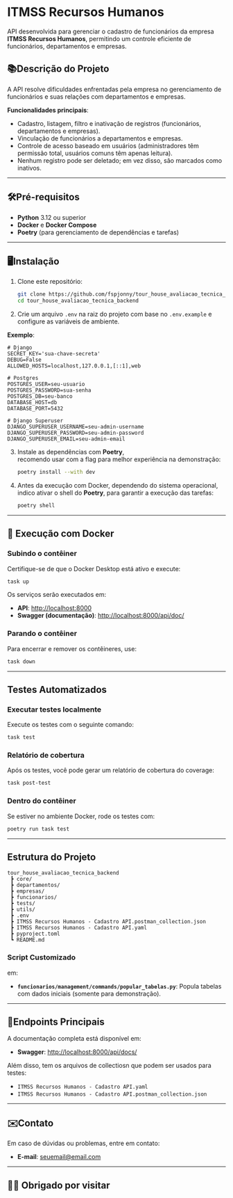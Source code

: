 
# **ITMSS Recursos Humanos**

API desenvolvida para gerenciar o cadastro de funcionários da empresa **ITMSS Recursos Humanos**, permitindo um controle eficiente de funcionários, departamentos e empresas.  

## **📚Descrição do Projeto**  

A API resolve dificuldades enfrentadas pela empresa no gerenciamento de funcionários e suas relações com departamentos e empresas.  

**Funcionalidades principais**:
- Cadastro, listagem, filtro e inativação de registros (funcionários, departamentos e empresas).
- Vinculação de funcionários a departamentos e empresas.
- Controle de acesso baseado em usuários (administradores têm permissão total, usuários comuns têm apenas leitura).
- Nenhum registro pode ser deletado; em vez disso, são marcados como inativos.  

---

## **🛠️Pré-requisitos**  

- **Python** 3.12 ou superior  
- **Docker** e **Docker Compose**  
- **Poetry** (para gerenciamento de dependências e tarefas)  

---

## **🖥️Instalação**  

1. Clone este repositório:  
   ```bash
   git clone https://github.com/fspjonny/tour_house_avaliacao_tecnica_backend.git
   cd tour_house_avaliacao_tecnica_backend
   ```  

2. Crie um arquivo `.env` na raiz do projeto com base no `.env.example` e configure as variáveis de ambiente.  

**Exemplo**:
```env
# Django
SECRET_KEY='sua-chave-secreta'
DEBUG=False
ALLOWED_HOSTS=localhost,127.0.0.1,[::1],web

# Postgres
POSTGRES_USER=seu-usuario
POSTGRES_PASSWORD=sua-senha
POSTGRES_DB=seu-banco
DATABASE_HOST=db
DATABASE_PORT=5432

# Django Superuser
DJANGO_SUPERUSER_USERNAME=seu-admin-username
DJANGO_SUPERUSER_PASSWORD=seu-admin-password
DJANGO_SUPERUSER_EMAIL=seu-admin-email
```

3. Instale as dependências com **Poetry**,  
recomendo usar com a flag para melhor experiência na demonstração:
   ```bash
   poetry install --with dev
   ```
4. Antes da execução com Docker, dependendo do sistema operacional,  
indico ativar o shell do **Poetry**, para garantir a execução das tarefas:
   ```bash
   poetry shell
   ```

---

## **🚀 Execução com Docker**  

### **Subindo o contêiner**
Certifique-se de que o Docker Desktop está ativo e execute:  
```bash
task up
```  

Os serviços serão executados em:  
- **API**: [http://localhost:8000](http://localhost:8000)  
- **Swagger (documentação)**: [http://localhost:8000/api/doc/](http://localhost:8000/api/docs/)  

### **Parando o contêiner**  
Para encerrar e remover os contêineres, use:  
```bash
task down
```

---

## **Testes Automatizados**  

### **Executar testes localmente**
Execute os testes com o seguinte comando:
```bash
task test
```

### **Relatório de cobertura**
Após os testes, você pode gerar um relatório de cobertura do coverage:
```bash
task post-test
```

### **Dentro do contêiner**
Se estiver no ambiente Docker, rode os testes com:
```bash
poetry run task test
```

---

## **Estrutura do Projeto**

```plaintext
tour_house_avaliacao_tecnica_backend
 ┣ core/
 ┣ departamentos/
 ┣ empresas/
 ┣ funcionarios/
 ┣ tests/
 ┣ utils/
 ┣ .env
 ┣ ITMSS Recursos Humanos - Cadastro API.postman_collection.json
 ┣ ITMSS Recursos Humanos - Cadastro API.yaml
 ┣ pyproject.toml
 ┗ README.md
```

### **Script Customizado**
em:
- **`funcionarios/management/commands/popular_tabelas.py`**: Popula tabelas com dados iniciais (somente para demonstração).

---

## **📍Endpoints Principais**

A documentação completa está disponível em:
- **Swagger**: [http://localhost:8000/api/docs/](http://localhost:8000/api/docs/)  

Além disso, tem os arquivos de collectiosn que podem ser usados para testes:
- `ITMSS Recursos Humanos - Cadastro API.yaml`  
- `ITMSS Recursos Humanos - Cadastro API.postman_collection.json`  

---

## **✉️Contato**

Em caso de dúvidas ou problemas, entre em contato:  
- **E-mail**: [seuemail@email.com](mailto:fabio.silvapedro@gmail.com)

---

## **👋😃 Obrigado por visitar**